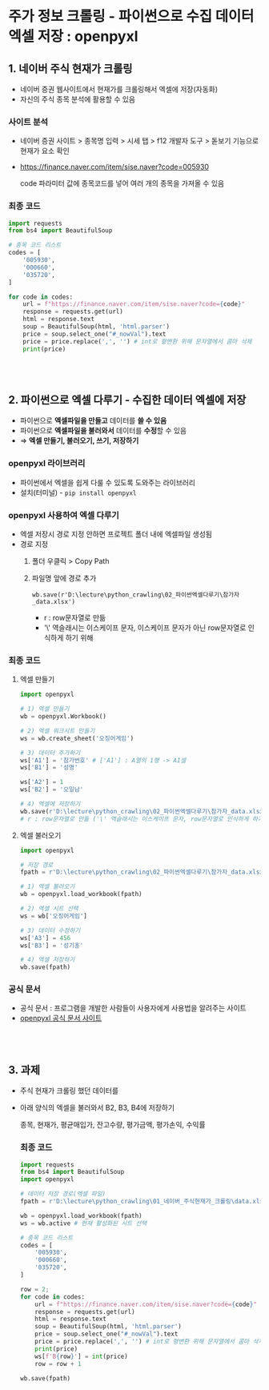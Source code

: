 # 주가 정보 크롤링 - 파이썬으로 수집 데이터 엑셀 저장 : openpyxl

## 1. 네이버 주식 현재가 크롤링

- 네이버 증권 웹사이트에서 현재가를 크롤링해서 엑셀에 저장(자동화)
- 자신의 주식 종목 분석에 활용할 수 있음

### 사이트 분석


- 네이버 증권 사이트 > 종목명 입력 > 시세 탭 > f12 개발자 도구 > 돋보기 기능으로 현재가 요소 확인

- https://finance.naver.com/item/sise.naver?code=005930

    code 파라미터 값에 종목코드를 넣어 여러 개의 종목을 가져올 수 있음

### 최종 코드


```python
import requests
from bs4 import BeautifulSoup

# 종목 코드 리스트
codes = [
    '005930',
    '000660',
    '035720',
]

for code in codes:
    url = f"https://finance.naver.com/item/sise.naver?code={code}" 
    response = requests.get(url)
    html = response.text
    soup = BeautifulSoup(html, 'html.parser')
    price = soup.select_one("#_nowVal").text
    price = price.replace(',', '') # int로 형변환 위해 문자열에서 콤마 삭제
    print(price)
```

<br><br>

## 2. 파이썬으로 엑셀 다루기 - 수집한 데이터 엑셀에 저장


- 파이썬으로 **엑셀파일을 만들고** 데이터를 **쓸 수 있음**
- 파이썬으로 **엑셀파일을 불러와서** 데이터를 **수정**할 수 있음
- ⇒ **엑셀 만들기, 불러오기, 쓰기, 저장하기**

### openpyxl 라이브러리


- 파이썬에서 엑셀을 쉽게 다룰 수 있도록 도와주는 라이브러리
- 설치(터미널) - `pip install openpyxl`

### openpyxl 사용하여 엑셀 다루기


- 엑셀 저장시 경로 지정 안하면 프로젝트 폴더 내에 엑셀파일 생성됨
- 경로 지정
    1. 폴더 우클릭 > Copy Path
        
    2. 파일명 앞에 경로 추가
        
        `wb.save(r'D:\lecture\python_crawling\02_파이썬엑셀다루기\참가자_data.xlsx')`
        
        - r : row문자열로 만듦
        - '\\' 역슬래시는 이스케이프 문자, 이스케이프 문자가 아닌 row문자열로 인식하게 하기 위해
        
    

### 최종 코드


1. 엑셀 만들기
    
    ```python
    import openpyxl
    
    # 1) 엑셀 만들기
    wb = openpyxl.Workbook()
    
    # 2) 엑셀 워크시트 만들기
    ws = wb.create_sheet('오징어게임')
    
    # 3) 데이터 추가하기
    ws['A1'] = '참가번호' # ['A1'] : A열의 1행 -> A1셀
    ws['B1'] = '성명'
    
    ws['A2'] = 1
    ws['B2'] = '오일남'
    
    # 4) 엑셀에 저장하기
    wb.save(r'D:\lecture\python_crawling\02_파이썬엑셀다루기\참가자_data.xlsx') 
    # r : row문자열로 만듦 ('\' 역슬래시는 이스케이프 문자, row문자열로 인식하게 하기 위해서)
    ```
    
2. 엑셀 불러오기
    
    ```python
    import openpyxl
    
    # 저장 경로
    fpath = r'D:\lecture\python_crawling\02_파이썬엑셀다루기\참가자_data.xlsx'
    
    # 1) 엑셀 불러오기
    wb = openpyxl.load_workbook(fpath)
    
    # 2) 엑셀 시트 선택
    ws = wb['오징어게임']
    
    # 3) 데이터 수정하기
    ws['A3'] = 456
    ws['B3'] = '성기훈'
    
    # 4) 엑셀 저장하기
    wb.save(fpath)
    ```
    

### 공식 문서


- 공식 문서 : 프로그램을 개발한 사람들이 사용자에게 사용법을 알려주는 사이트
- [openpyxl 공식 문서 사이트](https://openpyxl.readthedocs.io/en/stable/tutorial.html)

<br><br>

## 3. 과제


- 주식 현재가 크롤링 했던 데이터를
- 아래 양식의 엑셀을 불러와서 B2, B3, B4에 저장하기
    
    종목, 현재가, 평균매입가, 잔고수량, 평가금액, 평가손익, 수익률
    
    

    ### 최종 코드


    ```python
    import requests
    from bs4 import BeautifulSoup
    import openpyxl

    # 데이터 저장 경로(엑셀 파일)
    fpath = r'D:\lecture\python_crawling\01_네이버_주식현재가_크롤링\data.xlsx'

    wb = openpyxl.load_workbook(fpath)
    ws = wb.active # 현재 활성화된 시트 선택

    # 종목 코드 리스트
    codes = [
        '005930',
        '000660',
        '035720',
    ]

    row = 2;
    for code in codes:
        url = f"https://finance.naver.com/item/sise.naver?code={code}" 
        response = requests.get(url)
        html = response.text
        soup = BeautifulSoup(html, 'html.parser')
        price = soup.select_one("#_nowVal").text
        price = price.replace(',', '') # int로 형변환 위해 문자열에서 콤마 삭제
        print(price)
        ws[f'B{row}'] = int(price)
        row = row + 1

    wb.save(fpath)
    ```
